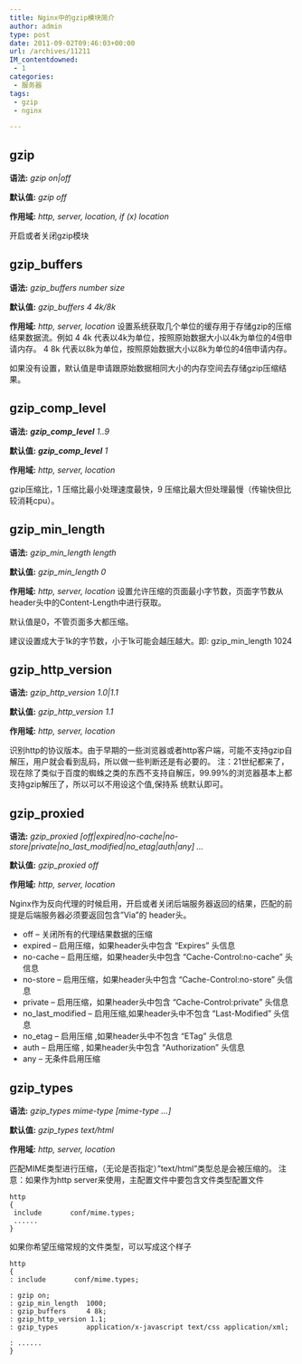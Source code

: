 ```yaml
---
title: Nginx中的gzip模块简介
author: admin
type: post
date: 2011-09-02T09:46:03+00:00
url: /archives/11211
IM_contentdowned:
 - 1
categories:
 - 服务器
tags:
 - gzip
 - nginx

---
```

## gzip

**语法:** _gzip on|off_

**默认值:** _gzip off_

**作用域:** _http, server, location, if (x) location_

开启或者关闭gzip模块



## gzip_buffers

**语法:** _gzip_buffers number size_

**默认值:** _gzip_buffers 4 4k/8k_

**作用域:** _http, server, location_
设置系统获取几个单位的缓存用于存储gzip的压缩结果数据流。例如 4 4k 代表以4k为单位，按照原始数据大小以4k为单位的4倍申请内存。 4 8k 代表以8k为单位，按照原始数据大小以8k为单位的4倍申请内存。

如果没有设置，默认值是申请跟原始数据相同大小的内存空间去存储gzip压缩结果。



## **gzip\_comp\_level**

**语法:** _**gzip\_comp\_level** 1..9_

**默认值:** _**gzip\_comp\_level** 1_

**作用域:** _http, server, location_

gzip压缩比，1 压缩比最小处理速度最快，9 压缩比最大但处理最慢（传输快但比较消耗cpu）。



## gzip\_min\_length

**语法:** _gzip\_min\_length length_

**默认值:** _gzip\_min\_length 0_

**作用域:** _http, server, location_
设置允许压缩的页面最小字节数，页面字节数从header头中的Content-Length中进行获取。

默认值是0，不管页面多大都压缩。

建议设置成大于1k的字节数，小于1k可能会越压越大。即: gzip\_min\_length 1024



## gzip\_http\_version

**语法:** _gzip\_http\_version 1.0|1.1_

**默认值:** _gzip\_http\_version 1.1_

**作用域:** _http, server, location_

识别http的协议版本。由于早期的一些浏览器或者http客户端，可能不支持gzip自解压，用户就会看到乱码，所以做一些判断还是有必要的。 注：21世纪都来了，现在除了类似于百度的蜘蛛之类的东西不支持自解压，99.99%的浏览器基本上都支持gzip解压了，所以可以不用设这个值,保持系 统默认即可。



## gzip_proxied

**语法:** _gzip\_proxied [off|expired|no-cache|no-store|private|no\_last\_modified|no\_etag|auth|any] …_

**默认值:** _gzip_proxied off_

**作用域:** _http, server, location_

Nginx作为反向代理的时候启用，开启或者关闭后端服务器返回的结果，匹配的前提是后端服务器必须要返回包含”Via”的 header头。

 * off – 关闭所有的代理结果数据的压缩
 * expired – 启用压缩，如果header头中包含 “Expires” 头信息
 * no-cache – 启用压缩，如果header头中包含 “Cache-Control:no-cache” 头信息
 * no-store – 启用压缩，如果header头中包含 “Cache-Control:no-store” 头信息
 * private – 启用压缩，如果header头中包含 “Cache-Control:private” 头信息
 * no\_last\_modified – 启用压缩,如果header头中不包含 “Last-Modified” 头信息
 * no_etag – 启用压缩 ,如果header头中不包含 “ETag” 头信息
 * auth – 启用压缩 , 如果header头中包含 “Authorization” 头信息
 * any – 无条件启用压缩



## gzip_types

**语法:** _gzip_types mime-type [mime-type …]_

**默认值:** _gzip_types text/html_

**作用域:** _http, server, location_

匹配MIME类型进行压缩，（无论是否指定）”text/html”类型总是会被压缩的。
注意：如果作为http server来使用，主配置文件中要包含文件类型配置文件

```
http
{
 include       conf/mime.types;
 ......
}
```

如果你希望压缩常规的文件类型，可以写成这个样子

```
http
{
: include       conf/mime.types;

: gzip on;
: gzip_min_length  1000;
: gzip_buffers     4 8k;
: gzip_http_version 1.1;
: gzip_types       application/x-javascript text/css application/xml;

: ......
}
```